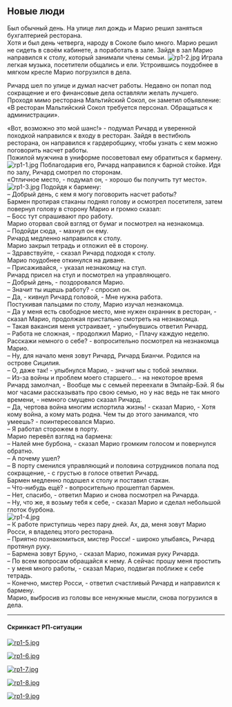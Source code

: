 ## Новые люди
Был обычный день. На улице лил дождь и Марио решил заняться бухгалтерией ресторана.  
Хотя и был день четверга, народу в Соколе было много. Марио решил не сидеть в своём кабинете, а поработать в зале. Зайдя в зал Марио направился к столу, который занимали члены семьи.
![rp1-2.jpg](https://s4.wampi.ru/2017/08/27/rp1-2.jpg)
Играла легкая музыка, посетители общались и ели. Устроившись поудобнее в мягком кресле Марио погрузился в дела.  

Ричард шел по улице и думал насчет работы. Недавно он попал под сокращение и его финансовые дела оставляли желать лучшего. Проходя мимо ресторана Мальтийский Сокол, он заметил объявление:  
«В ресторан Мальтийский Сокол требуется персонал. Обращаться к администрации».  

«Вот, возможно это мой шанс!» - подумал Ричард и уверенной походкой направился к входу в ресторан. Зайдя в вестибюль ресторана, он направился к гардеробщику, чтобы узнать с кем можно поговорить насчет работы.  
Пожилой мужчина в униформе посоветовал ему обратиться к бармену.  
![rp1-1.jpg](https://s4.wampi.ru/2017/08/27/rp1-1.jpg)
Поблагодарив его, Ричард направился к барной стойке. Идя по залу, Ричард смотрел по сторонам.  
«Отличное место, - подумал он, - хорошо бы получить тут место».  
![rp1-3.jpg](https://s4.wampi.ru/2017/08/27/rp1-3.jpg)
Подойдя к бармену:  
– Добрый день, с кем я могу поговорить насчет работы?  
Бармен протирая стаканы поднял голову и осмотрел посетителя, затем повернул голову в сторону Марио и громко сказал:  
– Босс тут спрашивают про работу.  
Марио оторвал свой взгляд от бумаг и посмотрел на незнакомца.  
– Подойди сюда, - махнул он ему.  
Ричард медленно направился к столу.  
Марио закрыл тетрадь и отложил её в сторону.  
– Здравствуйте, - сказал Ричард подходя к столу.  
Марио поудобнее откинулся на диване.  
– Присаживайся, - указал незнакомцу на стул.  
Ричард присел на стул и посмотрел на управляющего.  
– Добрый день, - поздоровался Марио.  
– Значит ты ищешь работу? - спросил он.  
– Да, - кивнул Ричард головой, - Мне нужна работа.  
Постукивая пальцами по столу, Марио изучал незнакомца.  
– Да у меня есть свободное место, мне нужен охранник в ресторан, - сказал Марио, продолжая пристально смотреть на незнакомца.  
– Такая вакансия меня устраивает, - улыбнувшись ответил Ричард.  
– Работа не сложная, - продолжил Марио, - Плачу каждую неделю. Расскажи немного о себе? - вопросительно посмотрел на незнакомца Марио.  
– Ну, для начало меня зовут Ричард, Ричард Бианчи. Родился на острове Сицилия.  
– О, даже так! - улыбнулся Марио, - значит мы с тобой земляки.  
– Из-за войны и проблем моего старшего... - на некоторое время Ричард замолчал, - Вообще мы с семьей переехали в Эмпайр-Бэй. Я бы мог часами рассказывать про свою семью, но у нас ведь не так много времени, - немного смущено сказал Ричард.  
– Да, чертова война многим испортила жизнь! - сказал Марио, - Хотя кому война, а кому мать родна. Чем ты до этого занимался, что умеешь? - поинтересовался Марио.  
– Я работал сторожем в порту.  
Марио перевёл взгляд на бармена:  
– Налей мне бурбона, - сказал Марио громким голосом и повернулся обратно.  
– А почему ушел?  
– В порту сменился управляющий и половина сотрудников попала под сокращение, - с грустью в голосе ответил Ричард.  
Бармен медленно подошел к столу и поставил стакан.  
– Что-нибудь ещё? - вопросительно прошептал бармен.  
– Нет, спасибо, - ответил Марио и снова посмотрел на Ричарда.  
– Ну, что же, я возьму тебя к себе, - сказал Марио и сделал небольшой глоток бурбона.  
![rp1-4.jpg](https://s4.wampi.ru/2017/08/27/rp1-4.jpg)  
– К работе приступишь через пару дней. Ах, да, меня зовут Марио Росси, я владелец этого ресторана.  
– Приятно познакомиться, мистер Росси! - широко улыбаясь, Ричард протянул руку.  
– Бармена зовут Бруно, - сказал Марио, пожимая руку Ричарда.  
– По всем вопросам обращайся к нему.  А сейчас прошу меня простить - у меня много работы, - сказал Марио, подвигая поближе к себе тетрадь.  
– Конечно, мистер Росси, - ответил счастливый Ричард и направился к бармену.  
Марио, выбросив из головы все ненужные мысли, снова погрузился в дела.  

---
#### Скринкаст РП-ситуации

[![rp1-5.jpg](https://s4.wampi.ru/2017/08/27/rp1-5.jpg)](https://s4.wampi.ru/2017/08/27/rp1-5.jpg)

[![rp1-6.jpg](https://s4.wampi.ru/2017/08/27/rp1-6.jpg)](https://s4.wampi.ru/2017/08/27/rp1-6.jpg)

[![rp1-7.jpg](https://s4.wampi.ru/2017/08/27/rp1-7.jpg)](https://s4.wampi.ru/2017/08/27/rp1-7.jpg)

[![rp1-8.jpg](https://s4.wampi.ru/2017/08/27/rp1-8.jpg)](https://s4.wampi.ru/2017/08/27/rp1-8.jpg)

[![rp1-9.jpg](https://s4.wampi.ru/2017/08/27/rp1-9.jpg)](https://s4.wampi.ru/2017/08/27/rp1-9.jpg)
